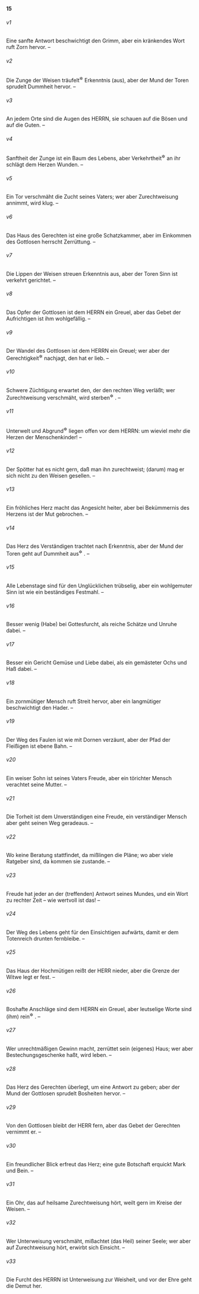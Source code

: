__15__

###### v1
Eine sanfte Antwort beschwichtigt den Grimm, aber ein kränkendes Wort ruft Zorn hervor. –

###### v2
Die Zunge der Weisen träufelt<sup title="= spricht">&#x2732;</sup>
 Erkenntnis (aus), aber der Mund der Toren sprudelt Dummheit hervor. –

###### v3
An jedem Orte sind die Augen des HERRN, sie schauen auf die Bösen und auf die Guten. –

###### v4
Sanftheit der Zunge ist ein Baum des Lebens, aber Verkehrtheit<sup title="= Bosheit">&#x2732;</sup>
 an ihr schlägt dem Herzen Wunden. –

###### v5
Ein Tor verschmäht die Zucht seines Vaters; wer aber Zurechtweisung annimmt, wird klug. –

###### v6
Das Haus des Gerechten ist eine große Schatzkammer, aber im Einkommen des Gottlosen herrscht Zerrüttung. –

###### v7
Die Lippen der Weisen streuen Erkenntnis aus, aber der Toren Sinn ist verkehrt gerichtet. –

###### v8
Das Opfer der Gottlosen ist dem HERRN ein Greuel, aber das Gebet der Aufrichtigen ist ihm wohlgefällig. –

###### v9
Der Wandel des Gottlosen ist dem HERRN ein Greuel; wer aber der Gerechtigkeit<sup title="= dem Rechttun">&#x2732;</sup>
 nachjagt, den hat er lieb. –

###### v10
Schwere Züchtigung erwartet den, der den rechten Weg verläßt; wer Zurechtweisung verschmäht, wird sterben<sup title="oder: geht zugrunde">&#x2732;</sup>
. –

###### v11
Unterwelt und Abgrund<sup title="= Hölle">&#x2732;</sup>
 liegen offen vor dem HERRN: um wieviel mehr die Herzen der Menschenkinder! –

###### v12
Der Spötter hat es nicht gern, daß man ihn zurechtweist; (darum) mag er sich nicht zu den Weisen gesellen. –

###### v13
Ein fröhliches Herz macht das Angesicht heiter, aber bei Bekümmernis des Herzens ist der Mut gebrochen. –

###### v14
Das Herz des Verständigen trachtet nach Erkenntnis, aber der Mund der Toren geht auf Dummheit aus<sup title="oder: gefällt sich in Narrheit">&#x2732;</sup>
. –

###### v15
Alle Lebenstage sind für den Unglücklichen trübselig, aber ein wohlgemuter Sinn ist wie ein beständiges Festmahl. –

###### v16
Besser wenig (Habe) bei Gottesfurcht, als reiche Schätze und Unruhe dabei. –

###### v17
Besser ein Gericht Gemüse und Liebe dabei, als ein gemästeter Ochs und Haß dabei. –

###### v18
Ein zornmütiger Mensch ruft Streit hervor, aber ein langmütiger beschwichtigt den Hader. –

###### v19
Der Weg des Faulen ist wie mit Dornen verzäunt, aber der Pfad der Fleißigen ist ebene Bahn. –

###### v20
Ein weiser Sohn ist seines Vaters Freude, aber ein törichter Mensch verachtet seine Mutter. –

###### v21
Die Torheit ist dem Unverständigen eine Freude, ein verständiger Mensch aber geht seinen Weg geradeaus. –

###### v22
Wo keine Beratung stattfindet, da mißlingen die Pläne; wo aber viele Ratgeber sind, da kommen sie zustande. –

###### v23
Freude hat jeder an der (treffenden) Antwort seines Mundes, und ein Wort zu rechter Zeit – wie wertvoll ist das! –

###### v24
Der Weg des Lebens geht für den Einsichtigen aufwärts, damit er dem Totenreich drunten fernbleibe. –

###### v25
Das Haus der Hochmütigen reißt der HERR nieder, aber die Grenze der Witwe legt er fest. –

###### v26
Boshafte Anschläge sind dem HERRN ein Greuel, aber leutselige Worte sind (ihm) rein<sup title="oder: wohlgefällig">&#x2732;</sup>
. –

###### v27
Wer unrechtmäßigen Gewinn macht, zerrüttet sein (eigenes) Haus; wer aber Bestechungsgeschenke haßt, wird leben. –

###### v28
Das Herz des Gerechten überlegt, um eine Antwort zu geben; aber der Mund der Gottlosen sprudelt Bosheiten hervor. –

###### v29
Von den Gottlosen bleibt der HERR fern, aber das Gebet der Gerechten vernimmt er. –

###### v30
Ein freundlicher Blick erfreut das Herz; eine gute Botschaft erquickt Mark und Bein. –

###### v31
Ein Ohr, das auf heilsame Zurechtweisung hört, weilt gern im Kreise der Weisen. –

###### v32
Wer Unterweisung verschmäht, mißachtet (das Heil) seiner Seele; wer aber auf Zurechtweisung hört, erwirbt sich Einsicht. –

###### v33
Die Furcht des HERRN ist Unterweisung zur Weisheit, und vor der Ehre geht die Demut her.